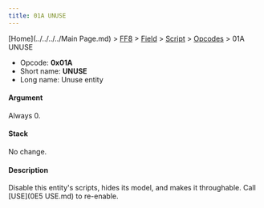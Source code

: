 ```yaml
---
title: 01A UNUSE
---
```


[Home](../../../../Main Page.md) > [FF8](../../../../FF8.md) > [Field](../../../Field.md) > [Script](../../Script.md) > [Opcodes](../Opcodes.md) > 01A UNUSE

-   Opcode: **0x01A**
-   Short name: **UNUSE**
-   Long name: Unuse entity

#### Argument

Always 0.

#### Stack

No change.

#### Description

Disable this entity's scripts, hides its model, and makes it throughable. Call [USE](0E5 USE.md) to re-enable.
